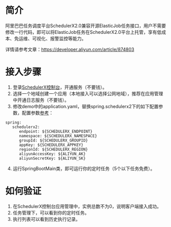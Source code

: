# 简介
阿里巴巴任务调度平台SchedulerX2.0兼容开源ElasticJob任务接口，用户不需要修改一行代码，即可以将ElasticJob任务在SchedulerX2.0平台上托管，享有低成本、免运维、可视化、报警监控等能力。

详情请参考文章：https://developer.aliyun.com/article/874803

# 接入步骤
1. 登录[SchedulerX控制台](https://schedulerx2.console.aliyun.com/)，开通服务（不要钱）。
2. 选择一个地域创建一个应用（本地接入可以选择公网地域），推荐在应用管理中开通日志服务（不要钱）。
3. 修改demo中的application.yaml，替换spring.schedulerx2下的如下配置参数，配置参数[参考](https://help.aliyun.com/document_detail/161998.html)：

  ```
  spring:
     schedulerx2:
        endpoint: ${SCHEDULERX_ENDPOINT}
        namespace: ${SCHEDULERX_NAMESPACE}
        groupId: ${SCHEDULERX_GROUPID}
        appKey: ${SCHEDULERX_APPKEY}
        regionId: ${SCHEDULERX_REGION}
        aliyunAccessKey: ${ALIYUN_AK}
        aliyunSecretKey: ${ALIYUN_SK} 
  ```
4. 运行SpringBootMain类，即可运行你的定时任务（5个以下任务免费）。

# 如何验证
1. 在SchedulerX控制台应用管理中，实例总数不为0，说明客户端接入成功。
2. 任务管理下，可以看到你的定时任务。
3. 执行列表可以看到历史执行记录。